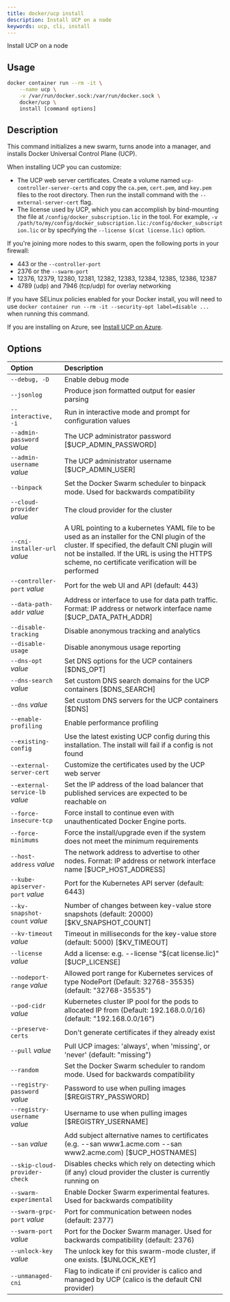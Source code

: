 ```yaml
---
title: docker/ucp install
description: Install UCP on a node
keywords: ucp, cli, install
---
```


Install UCP on a node

## Usage

```bash
docker container run --rm -it \
    --name ucp \
    -v /var/run/docker.sock:/var/run/docker.sock \
    docker/ucp \
    install [command options]
```

## Description

This command initializes a new swarm, turns anode into a manager, and installs
Docker Universal Control Plane (UCP).

When installing UCP you can customize:

  * The UCP web server certificates. Create a volume named `ucp-controller-server-certs` and copy the `ca.pem`, `cert.pem`, and `key.pem` files to the root directory. Then run the install command with the `--external-server-cert` flag.
  * The license used by UCP, which you can accomplish by bind-mounting the file at `/config/docker_subscription.lic` in the tool. For example, `-v /path/to/my/config/docker_subscription.lic:/config/docker_subscription.lic` or by specifying the `--license $(cat license.lic)` option.

If you're joining more nodes to this swarm, open the following ports in your
firewall:

  * 443 or the `--controller-port`
  * 2376 or the `--swarm-port`
  * 12376, 12379, 12380, 12381, 12382, 12383, 12384, 12385, 12386, 12387
  * 4789 (udp) and 7946 (tcp/udp) for overlay networking

If you have SELinux policies enabled for your Docker install, you will need to
use `docker container run --rm -it --security-opt label=disable ...` when running this
command.

If you are installing on Azure, see [Install UCP on Azure](/ee/ucp/admin/install/install-on-azure/).

## Options

| Option                          | Description                                                                                                                                                                                                                                            |
|:--------------------------------|:-------------------------------------------------------------------------------------------------------------------------------------------------------------------------------------------------------------------------------------------------------|
| `--debug, -D`                   | Enable debug mode                                                                                                                                                                                                                                      |
| `--jsonlog`                     | Produce json formatted output for easier parsing                                                                                                                                                                                                       |
| `--interactive, -i`             | Run in interactive mode and prompt for configuration values                                                                                                                                                                                            |
| `--admin-password` *value*      | The UCP administrator password [$UCP_ADMIN_PASSWORD]                                                                                                                                                                                                   |
| `--admin-username` *value*      | The UCP administrator username [$UCP_ADMIN_USER]                                                                                                                                                                                                       |
| `--binpack`                     | Set the Docker Swarm scheduler to binpack mode. Used for backwards compatibility                                                                                                                                                                       |
| `--cloud-provider` *value*      | The cloud provider for the cluster                                                                                                                                                                                                                     |
| `--cni-installer-url` *value*   | A URL pointing to a kubernetes YAML file to be used as an installer for the CNI plugin of the cluster. If specified, the default CNI plugin will not be installed. If the URL is using the HTTPS scheme, no certificate verification will be performed |
| `--controller-port` *value*     | Port for the web UI and API (default: 443)                                                                                                                                                                                                             |
| `--data-path-addr` *value*      | Address or interface to use for data path traffic. Format: IP address or network interface name [$UCP_DATA_PATH_ADDR]                                                                                                                                  |
| `--disable-tracking`            | Disable anonymous tracking and analytics                                                                                                                                                                                                               |
| `--disable-usage`               | Disable anonymous usage reporting                                                                                                                                                                                                                      |
| `--dns-opt` *value*             | Set DNS options for the UCP containers [$DNS_OPT]                                                                                                                                                                                                      |
| `--dns-search` *value*          | Set custom DNS search domains for the UCP containers [$DNS_SEARCH]                                                                                                                                                                                     |
| `--dns` *value*                 | Set custom DNS servers for the UCP containers [$DNS]                                                                                                                                                                                                   |
| `--enable-profiling`            | Enable performance profiling                                                                                                                                                                                                                           |
| `--existing-config`             | Use the latest existing UCP config during this installation. The install will fail if a config is not found                                                                                                                                            |
| `--external-server-cert`        | Customize the certificates used by the UCP web server                                                                                                                                                                                                  |
| `--external-service-lb` *value* | Set the IP address of the load balancer that published services are expected to be reachable on                                                                                                                                                        |
| `--force-insecure-tcp`          | Force install to continue even with unauthenticated Docker Engine ports.                                                                                                                                                                               |
| `--force-minimums`              | Force the install/upgrade even if the system does not meet the minimum requirements                                                                                                                                                                    |
| `--host-address` *value*        | The network address to advertise to other nodes. Format: IP address or network interface name [$UCP_HOST_ADDRESS]                                                                                                                                      |
| `--kube-apiserver-port` *value* | Port for the Kubernetes API server (default: 6443)                                                                                                                                                                                                     |
| `--kv-snapshot-count` *value*   | Number of changes between key-value store snapshots (default: 20000) [$KV_SNAPSHOT_COUNT]                                                                                                                                                              |
| `--kv-timeout` *value*          | Timeout in milliseconds for the key-value store (default: 5000) [$KV_TIMEOUT]                                                                                                                                                                          |
| `--license` *value*             | Add a license: e.g. --license "$(cat license.lic)" [$UCP_LICENSE]                                                                                                                                                                                      |
| `--nodeport-range` *value*      | Allowed port range for Kubernetes services of type NodePort (Default: 32768-35535) (default: "32768-35535")                                                                                                                                            |
| `--pod-cidr` *value*            | Kubernetes cluster IP pool for the pods to allocated IP from (Default: 192.168.0.0/16) (default: "192.168.0.0/16")                                                                                                                                     |
| `--preserve-certs`              | Don't generate certificates if they already exist                                                                                                                                                                                                      |
| `--pull` *value*                | Pull UCP images: 'always', when 'missing', or 'never' (default: "missing")                                                                                                                                                                             |
| `--random`                      | Set the Docker Swarm scheduler to random mode. Used for backwards compatibility                                                                                                                                                                        |
| `--registry-password` *value*   | Password to use when pulling images [$REGISTRY_PASSWORD]                                                                                                                                                                                               |
| `--registry-username` *value*   | Username to use when pulling images [$REGISTRY_USERNAME]                                                                                                                                                                                               |
| `--san` *value*                 | Add subject alternative names to certificates (e.g. --san www1.acme.com --san www2.acme.com) [$UCP_HOSTNAMES]                                                                                                                                          |
| `--skip-cloud-provider-check`   | Disables checks which rely on detecting which (if any) cloud provider the cluster is currently running on                                                                                                                                              |
| `--swarm-experimental`          | Enable Docker Swarm experimental features. Used for backwards compatibility                                                                                                                                                                            |
| `--swarm-grpc-port` *value*     | Port for communication between nodes (default: 2377)                                                                                                                                                                                                   |
| `--swarm-port` *value*          | Port for the Docker Swarm manager. Used for backwards compatibility (default: 2376)                                                                                                                                                                    |
| `--unlock-key` *value*          | The unlock key for this swarm-mode cluster, if one exists. [$UNLOCK_KEY]                                                                                                                                                                               |
| `--unmanaged-cni`               | Flag to indicate if cni provider is calico and managed by UCP (calico is the default CNI provider)                                                                                                                                                     |                                                                                                                                                   |

